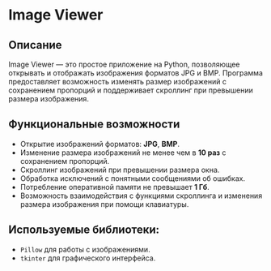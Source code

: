 # Image Viewer

## Описание
Image Viewer — это простое приложение на Python, позволяющее открывать и отображать изображения форматов JPG и BMP. Программа предоставляет возможность изменять размер изображений с сохранением пропорций и поддерживает скроллинг при превышении размера изображения.

## Функциональные возможности
- Открытие изображений форматов: **JPG**, **BMP**.
- Изменение размера изображений не менее чем в **10 раз** с сохранением пропорций.
- Скроллинг изображений при превышении размера окна.
- Обработка исключений с понятными сообщениями об ошибках.
- Потребление оперативной памяти не превышает **1 Гб**.
- Возможность взаимодействия с функциями скроллинга и изменения размера изображения при помощи клавиатуры.

## Используемые библиотеки:
- `Pillow` для работы с изображениями.
- `tkinter` для графического интерфейса.
